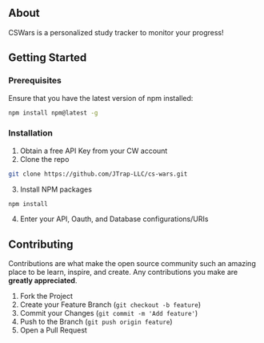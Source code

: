 ## About
CSWars is a personalized study tracker to monitor your progress!

## Getting Started
### Prerequisites

Ensure that you have the latest version of npm installed:
```sh
npm install npm@latest -g
```

### Installation

1. Obtain a free API Key from your CW account
2. Clone the repo
```sh
git clone https://github.com/JTrap-LLC/cs-wars.git
```
3. Install NPM packages
```sh
npm install
```
4. Enter your API, Oauth, and Database configurations/URIs


## Contributing

Contributions are what make the open source community such an amazing place to be learn, inspire, and create. Any contributions you make are **greatly appreciated**.

1. Fork the Project
2. Create your Feature Branch (`git checkout -b feature`)
3. Commit your Changes (`git commit -m 'Add feature'`)
4. Push to the Branch (`git push origin feature`)
5. Open a Pull Request